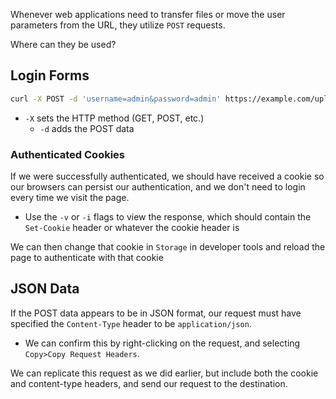 Whenever web applications need to transfer files or move the user parameters from the URL, they utilize `POST` requests.

Where can they be used?
## Login Forms
```bash
curl -X POST -d 'username=admin&password=admin' https://example.com/upload
```
- `-X` sets the HTTP method (GET, POST, etc.)
	- `-d` adds the POST data
### Authenticated Cookies
If we were successfully authenticated, we should have received a cookie so our browsers can persist our authentication, and we don't need to login every time we visit the page.
- Use the `-v` or `-i` flags to view the response, which should contain the `Set-Cookie` header or whatever the cookie header is

We can then change that cookie in `Storage` in developer tools and reload the page to authenticate with that cookie
## JSON Data
If the POST data appears to be in JSON format, our request must have specified the `Content-Type` header to be `application/json`.
- We can confirm this by right-clicking on the request, and selecting `Copy>Copy Request Headers`.

We can replicate this request as we did earlier, but include both the cookie and content-type headers, and send our request to the destination.